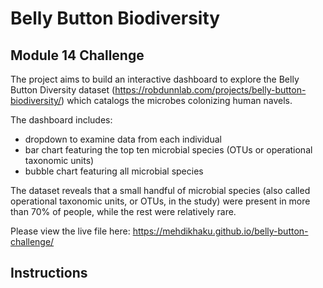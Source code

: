 # **Belly Button Biodiversity**

## Module 14 Challenge

The project aims to build an interactive dashboard to explore the Belly Button Diversity dataset (https://robdunnlab.com/projects/belly-button-biodiversity/) which catalogs the microbes colonizing human navels.

The dashboard includes:
- dropdown to examine data from each individual
- bar chart featuring the top ten microbial species (OTUs or operational taxonomic units)
- bubble chart featuring all microbial species

The dataset reveals that a small handful of microbial species (also called operational taxonomic units, or OTUs, in the study) were present in more than 70% of people, while the rest were relatively rare.

Please view the live file here: https://mehdikhaku.github.io/belly-button-challenge/

## Instructions
